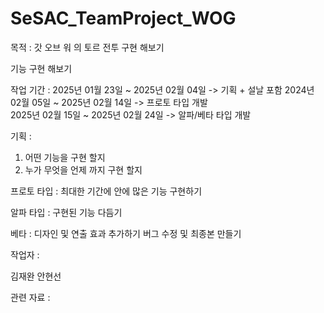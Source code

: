 # SeSAC_TeamProject_WOG

목적 : 
갓 오브 워 의 토르 전투 구현 해보기
 
기능 구현 해보기

작업 기간 : 
2025년 01월 23일 ~ 2025년 02월 04일 -> 기획 + 설날 포함
2024년 02월 05일 ~ 2025년 02월 14일 -> 프로토 타입 개발  
2025년 02월 15일 ~ 2025년 02월 24일 -> 알파/베타 타입 개발


기획 :
1. 어떤 기능을 구현 할지
2. 누가 무엇을 언제 까지 구현 할지

프로토 타입 :
최대한 기간에 안에 많은 기능 구현하기

알파 타입 : 
구현된 기능 다듬기

베타 :
디자인 및 연출 효과 추가하기
버그 수정 및 최종본 만들기

작업자 :

김재완
안현선


관련 자료 :
